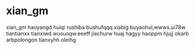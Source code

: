 # xian_gm
xian_gm
haoyangd
huiqi
rushiba
bushufqqq
xiabig
buyaohul,wwws.ui78w
tiantianxx
tianxiwd
wusuoqw.eeeff
jiechurw
huaj
hagyy
haoppm
hjujj
okarb
arbpolongon
tianxyhh
oleihg
